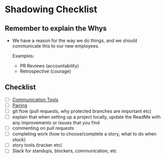 # Shadowing Checklist

## Remember to explain the Whys
  - We have a reason for the way we do things, and we should communicate this to our new employees.

    Examples:
    - PR Reviews (accountability)
    - Retrospective (courage)

## Checklist

- [ ] [Communication Tools](https://docs.google.com/document/d/1jjlUXsVssPEoVgEOp6yfIxurOLf0AtNGGMbM2pxNfjA/edit)
- [ ] [Pairing](https://github.com/RadialDevGroup/Policy/wiki/Pairing)
- [ ] git flow (pull requests, why protected branches are important etc)
- [ ] explain that when setting up a project locally, update the ReadMe with any improvements or issues that you find
- [ ] commenting on pull requests
- [ ] completing work (how to choose/complete a story, what to do when stuck)
- [ ] story tools (tracker etc)
- [ ] Slack for standups, blockers, communication, etc
